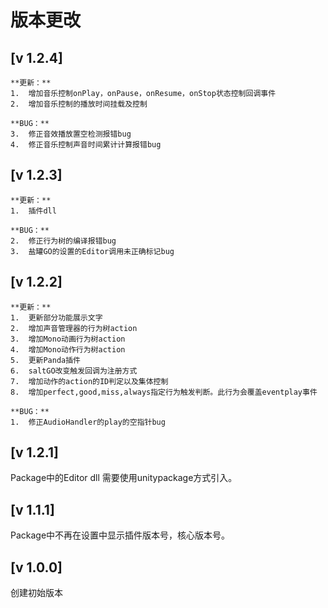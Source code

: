 # 版本更改

## [v 1.2.4]

	**更新：**
	1.	增加音乐控制onPlay，onPause，onResume，onStop状态控制回调事件
	2.	增加音乐控制的播放时间挂载及控制

	**BUG：**
	3.	修正音效播放置空检测报错bug
	4.	修正音乐控制声音时间累计计算报错bug
	
## [v 1.2.3]

	**更新：**
	1.	插件dll

	**BUG：**
	2.	修正行为树的编译报错bug
	3.	盐罐GO的设置的Editor调用未正确标记bug

## [v 1.2.2]

	**更新：**
	1.	更新部分功能展示文字
	2.	增加声音管理器的行为树action
	3.	增加Mono动画行为树action
	4.	增加Mono动作行为树action
	5.	更新Panda插件
	6.	saltGO改变触发回调为注册方式
	7.	增加动作的action的ID判定以及集体控制
	8.	增加perfect,good,miss,always指定行为触发判断。此行为会覆盖eventplay事件

	**BUG：**
	1.	修正AudioHandler的play的空指针bug
## [v 1.2.1]
Package中的Editor dll 需要使用unitypackage方式引入。

## [v 1.1.1]
Package中不再在设置中显示插件版本号，核心版本号。

## [v 1.0.0]
创建初始版本

